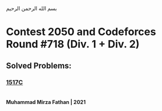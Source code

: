 بسم الله الرحمن الرحيم
<br />
# Contest 2050 and Codeforces Round #718 (Div. 1 + Div. 2)
## Solved Problems:
### [1517C](https://codeforces.com/problemset/problem/1517/C) <br/><br/>
**Muhammad Mirza Fathan | 2021**
